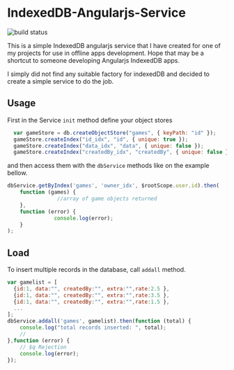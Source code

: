  IndexedDB-Angularjs-Service
 ==========================

![build status](https://img.shields.io/pypi/status/Django.svg)

This is a simple IndexedDB angularjs service that I have created for one of my projects for use in offline apps development.
Hope that may be a shortcut to someone developing Angularjs IndexedDB apps.

I simply did not find any suitable factory for indexedDB and decided to create a simple service to do the job.

## Usage

First in the Service `init` method define your object stores

```javascript
  var gameStore = db.createObjectStore("games", { keyPath: "id" });
  gameStore.createIndex("id_idx", "id", { unique: true });
  gameStore.createIndex("data_idx", "data", { unique: false });
  gameStore.createIndex("createdBy_idx", "createdBy", { unique: false });
```
and then access them with the `dbService` methods like on the example bellow.

```javascript
dbService.getByIndex('games', 'owner_idx', $rootScope.user.id).then(
    function (games) {
                //array of game objects returned
    },
    function (error) {
               console.log(error);
    }
);
```

## Load

To insert multiple records in the database, call `addall` method.
```javascript
var gamelist = [
  {id:1, data:"", createdBy:"", extra:"",rate:2.5 },
  {id:1, data:"", createdBy:"", extra:"",rate:3.5 },
  {id:1, data:"", createdBy:"", extra:"",rate:1.5 },
  ...
];
dbService.addall('games', gamelist).then(function (total) {
    console.log("total records inserted: ", total);
    //
},function (error) {
    // $q Rejection
    console.log(error);
});
```
